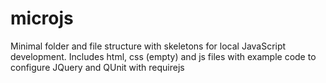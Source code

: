 microjs
=======

Minimal folder and file structure with skeletons for local JavaScript development.
Includes html, css (empty) and js files with example code to configure JQuery and QUnit with requirejs
